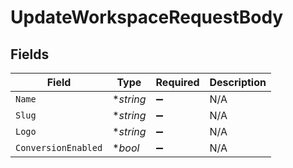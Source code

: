 # UpdateWorkspaceRequestBody


## Fields

| Field               | Type                | Required            | Description         |
| ------------------- | ------------------- | ------------------- | ------------------- |
| `Name`              | **string*           | :heavy_minus_sign:  | N/A                 |
| `Slug`              | **string*           | :heavy_minus_sign:  | N/A                 |
| `Logo`              | **string*           | :heavy_minus_sign:  | N/A                 |
| `ConversionEnabled` | **bool*             | :heavy_minus_sign:  | N/A                 |